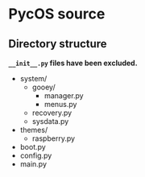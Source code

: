 # PycOS source

## Directory structure

**`__init__.py` files have been excluded.**

* system/
    * gooey/
        * manager.py
        * menus.py
    * recovery.py
    * sysdata.py
* themes/
    * raspberry.py
* boot.py
* config.py
* main.py
